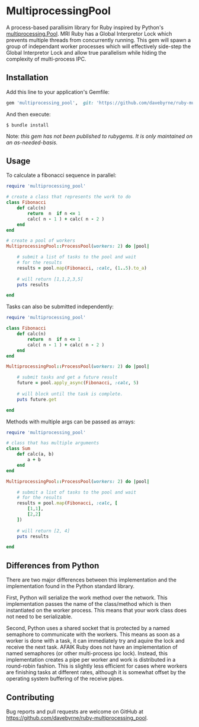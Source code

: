 # MultiprocessingPool

A process-based parallisim library for Ruby inspired by Python's [multiprocessing.Pool](https://docs.python.org/3/library/multiprocessing.html). MRI Ruby has a Global Interpretor Lock which prevents multiple threads from concurrently running.  This gem will spawn a group of independant worker processes which will effectively side-step the Global Interpretor Lock and allow true parallelism while hiding the complexity of multi-process IPC.

## Installation

Add this line to your application's Gemfile:

```ruby
gem 'multiprocessing_pool',  git: 'https://github.com/davebyrne/ruby-multiprocessing-pool'
```

And then execute:

    $ bundle install


Note: *this gem has not been published to rubygems. It is only maintained on an as-needed-basis.*

## Usage

To calculate a fibonacci sequence in parallel:
```ruby
require 'multiprocessing_pool'

# create a class that represents the work to do
class Fibonacci
    def calc(n)
        return  n  if n <= 1 
        calc( n - 1 ) + calc( n - 2 )
    end
end

# create a pool of workers
MultiprocessingPool::ProcessPool(workers: 2) do |pool|

    # submit a list of tasks to the pool and wait 
    # for the results
    results = pool.map(Fibonacci, :calc, (1..5).to_a)
    
    # will return [1,1,2,3,5]
    puts results

end
```

Tasks can also be submitted independently:
```ruby
require 'multiprocessing_pool'

class Fibonacci
    def calc(n)
        return  n  if n <= 1 
        calc( n - 1 ) + calc( n - 2 )
    end
end

MultiprocessingPool::ProcessPool(workers: 2) do |pool|

    # submit tasks and get a future result
    future = pool.apply_async(Fibonacci, :calc, 5)
    
    # will block until the task is complete.
    puts future.get 

end
```

Methods with multiple args can be passed as arrays: 
```ruby
require 'multiprocessing_pool'

# class that has multiple arguments
class Sum
    def calc(a, b)
        a + b
    end
end

MultiprocessingPool::ProcessPool(workers: 2) do |pool|

    # submit a list of tasks to the pool and wait 
    # for the results
    results = pool.map(Fibonacci, :calc, [
        [1,1],
        [2,2]
    ])
    
    # will return [2, 4]
    puts results

end
```

## Differences from Python

There are two major differences between this implementation and the implementation found in the Python standard library.  

First, Python will serialize the work method over the network.  This implementation passes the name of the class/method which is then instantiated on the worker process.  This means that your work class does not need to be serializable.

Second, Python uses a shared socket that is protected by a named semaphore to communicate with the workers.  This means as soon as a worker is done with a task, it can immediately try and aquire the lock and receive the next task.  AFAIK Ruby does not have an implementation of named semaphores (or other multi-process ipc lock).  Instead, this implementation creates a pipe per worker and work is distributed in a round-robin fashion.  This is slightly less efficient for cases where workers are finishing tasks at different rates, although it is somewhat offset by the operating system buffering of the receive pipes.

## Contributing

Bug reports and pull requests are welcome on GitHub at https://github.com/davebyrne/ruby-multiprocessing_pool.
